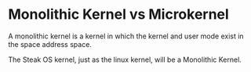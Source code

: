 # Monolithic Kernel vs Microkernel

A monolithic kernel is a kernel in which the kernel and user mode exist in the space address space.

The Steak OS kernel, just as the linux kernel, will be a Monolithic Kernel.

